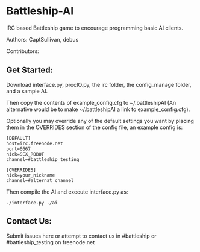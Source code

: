 Battleship-AI
=============

IRC based Battleship game to encourage programming basic AI clients.

Authors: CaptSullivan, debus

Contributors:


Get Started:
------------

Download interface.py, procIO.py, the irc folder, the config_manage folder, and a sample AI. 

Then copy the contents of example_config.cfg to ~/.battleshipAI (An alternative would be to make ~/.battleshipAI a link to example_config.cfg). 

Optionally you may override any of the default settings you want by placing them in the OVERRIDES section of the config file, an example config is:

```
[DEFAULT]
host=irc.freenode.net
port=6667
nick=SEX_ROBOT
channel=#battleship_testing

[OVERRIDES]
nick=your_nickname
channel=#alternat_channel
```

 Then compile the AI and execute interface.py as:

```
./interface.py ./ai
```



Contact Us:
-----------

Submit issues here or attempt to contact us in #battleship or #battleship_testing on freenode.net
